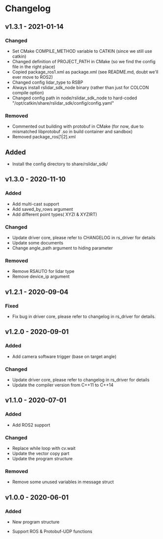 # Changelog

## v1.3.1 - 2021-01-14

### Changed
- Set CMake COMPILE_METHOD variable to CATKIN (since we still use catkin)
- Changed definition of PROJECT_PATH in CMake (so we find the config file in the right place)
- Copied package_ros1.xml as package.xml (see README.md, doubt we'll ever move to ROS2)
- Changed config lidar_type to RSBP
- Always install rslidar_sdk_node binary (rather than just for COLCON compile option)
- Changed config path in node/rslidar_sdk_node to hard-coded "/opt/catkin/share/rslidar_sdk/config/config.yaml"

### Removed
- Commented out building with protobuf in CMake (for now, due to mismatched libprotobuf .so in build container and sandbox)
- Removed package_ros[1|2].xml

## Added
- Install the config directory to share/rslidar_sdk/

## v1.3.0 - 2020-11-10

### Added

- Add multi-cast support
- Add saved_by_rows argument
- Add different point types( XYZI & XYZIRT)

### Changed

- Update driver core, please refer to CHANGELOG in rs_driver for details
- Update some documents
- Change angle_path argument to hiding parameter

### Removed

- Remove RSAUTO for lidar type
- Remove device_ip argument



## v1.2.1 - 2020-09-04

### Fixed

- Fix bug in driver core, please refer to changelog in rs_driver for details.


## v1.2.0 - 2020-09-01

### Added
- Add camera software trigger (base on target angle)

### Changed
- Update driver core, please refer to changelog in rs_driver for details
- Update the compiler version from C++11 to C++14


## v1.1.0 - 2020-07-01

### Added

- Add ROS2 support

### Changed
- Replace while loop with cv.wait
- Update the vector copy part 
- Update the program structure

### Removed
- Remove some unused variables in message struct

## v1.0.0 - 2020-06-01

### Added

- New program structure

- Support ROS & Protobuf-UDP functions

  
